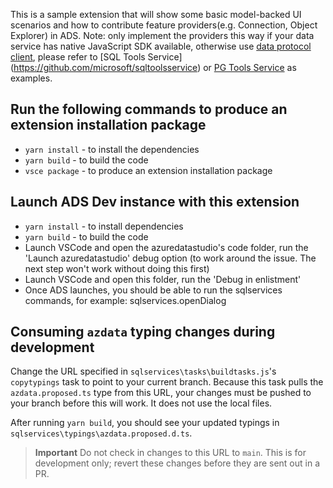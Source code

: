 This is a sample extension that will show some basic model-backed UI scenarios and how to contribute feature providers(e.g. Connection, Object Explorer) in ADS. Note: only implement the providers this way if your data service has native JavaScript SDK available, otherwise use [data protocol client](https://github.com/microsoft/sqlops-dataprotocolclient), please refer to [SQL Tools Service] (https://github.com/microsoft/sqltoolsservice) or [PG Tools Service](https://github.com/microsoft/pgtoolsservice) as examples.

## Run the following commands to produce an extension installation package

- `yarn install` - to install the dependencies
- `yarn build` - to build the code
- `vsce package` - to produce an extension installation package

## Launch ADS Dev instance with this extension
- `yarn install` - to install dependencies
- `yarn build` - to build the code
- Launch VSCode and open the azuredatastudio's code folder, run the 'Launch azuredatastudio' debug option (to work around the issue. The next step won't work without doing this first)
- Launch VSCode and open this folder, run the 'Debug in enlistment'
- Once ADS launches, you should be able to run the sqlservices commands, for example: sqlservices.openDialog

## Consuming `azdata` typing changes during development
Change the URL specified in `sqlservices\tasks\buildtasks.js`'s `copytypings` task to point to your current branch.  Because this task pulls the `azdata.proposed.ts` type from this URL, your changes must be pushed to your branch before this will work.  It does not use the local files.

After running `yarn build`, you should see your updated typings in `sqlservices\typings\azdata.proposed.d.ts`.

> **Important**
> Do not check in changes to this URL to `main`.  This is for development only; revert these changes before they are sent out in a PR.
